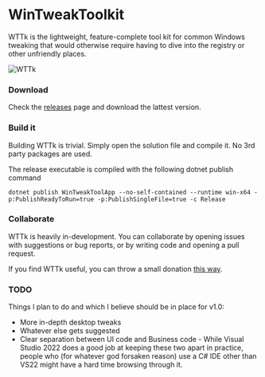 # WinTweakToolkit

WTTk is the lightweight, feature-complete tool kit for common Windows tweaking that would otherwise require having to dive into the registry or other unfriendly places.

![WTTk](https://user-images.githubusercontent.com/22557859/190013569-e68adf27-513a-40f9-9a6c-636668294e41.png)

### Download

Check the [releases](https://github.com/markski1/WinTweakTool/releases) page and download the lattest version.

### Build it

Building WTTk is trivial. Simply open the solution file and compile it. No 3rd party packages are used.

The release executable is compiled with the following dotnet publish command
```
dotnet publish WinTweakToolApp --no-self-contained --runtime win-x64 -p:PublishReadyToRun=true -p:PublishSingleFile=true -c Release
```

### Collaborate

WTTk is heavily in-development. You can collaborate by opening issues with suggestions or bug reports, or by writing code and opening a pull request.

If you find WTTk useful, you can throw a small donation [this way](https://markski.ar/donate).

### TODO
Things I plan to do and which I believe should be in place for v1.0:

- More in-depth desktop tweaks
- Whatever else gets suggested
- Clear separation between UI code and Business code - While Visual Studio 2022 does a good job at keeping these two apart in practice, people who (for whatever god forsaken reason) use a C# IDE other than VS22 might have a hard time browsing through it.

